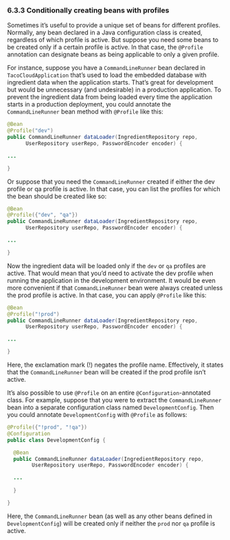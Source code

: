 ### 6.3.3 Conditionally creating beans with profiles

Sometimes it’s useful to provide a unique set of beans for different profiles. Normally, any bean declared in a Java configuration class is created, regardless of which profile is active. But suppose you need some beans to be created only if a certain profile is active. In that case, the `@Profile` annotation can designate beans as being applicable to only a given profile.

For instance, suppose you have a `CommandLineRunner` bean declared in `TacoCloudApplication` that’s used to load the embedded database with ingredient data when the application starts. That’s great for development but would be unnecessary (and undesirable) in a production application. To prevent the ingredient data from being loaded every time the application starts in a production deployment, you could annotate the `CommandLineRunner` bean method with `@Profile` like this:

```java
@Bean
@Profile("dev")
public CommandLineRunner dataLoader(IngredientRepository repo,
      UserRepository userRepo, PasswordEncoder encoder) {

...

}
```

Or suppose that you need the `CommandLineRunner` created if either the dev profile or qa profile is active. In that case, you can list the profiles for which the bean should be created like so:

```java
@Bean
@Profile({"dev", "qa"})
public CommandLineRunner dataLoader(IngredientRepository repo,
      UserRepository userRepo, PasswordEncoder encoder) {

...

}
```

Now the ingredient data will be loaded only if the `dev` or `qa` profiles are active. That would mean that you’d need to activate the dev profile when running the application in the development environment. It would be even more convenient if that `CommandLineRunner` bean were always created unless the prod profile is active. In that case, you can apply `@Profile` like this:

```java
@Bean
@Profile("!prod")
public CommandLineRunner dataLoader(IngredientRepository repo,
      UserRepository userRepo, PasswordEncoder encoder) {

...

}
```

Here, the exclamation mark (!) negates the profile name. Effectively, it states that the `CommandLineRunner` bean will be created if the prod profile isn’t active.

It’s also possible to use `@Profile` on an entire `@Configuration`-annotated class. For example, suppose that you were to extract the `CommandLineRunner` bean into a separate configuration class named `DevelopmentConfig`. Then you could annotate `DevelopmentConfig` with `@Profile` as follows:

```java
@Profile({"!prod", "!qa"})
@Configuration
public class DevelopmentConfig {

  @Bean
  public CommandLineRunner dataLoader(IngredientRepository repo,
        UserRepository userRepo, PasswordEncoder encoder) {

  ...
  
  }

}
```

Here, the `CommandLineRunner` bean (as well as any other beans defined in `DevelopmentConfig`) will be created only if neither the `prod` nor `qa` profile is active.


